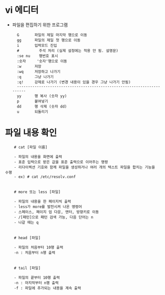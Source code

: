 # vi 에디터

- 파일을 편집하기 위한 프로그램

        G	    파일의 제일 마지막 행으로 이동
        gg	    파일의 제일 첫 행으로 이동
        i	    입력모드 진입
        #         주석 처리 (실제 설정에는 적용 안 됨. 설명문)
        :se nu    행번호 표시
        :숫자     '숫자'행으로 이동
        :w	    저장
        :wq	    저장하고 나가기
        :q	    그냥 나가기
        :q!	    강제로 나가기 (변경 내용이 있을 경우 그냥 나가기 안됨)
        -----------------------------------------------------------------------
        yy	    행 복사 (숫자 yy)
        p	    붙여넣기
        dd 	    행 삭제 (숫자 dd)
        u	    되돌리기

# 파일 내용 확인

        # cat [파일 이름]

        - 파일의 내용을 화면에 출력
        - 표준 입력으로 받은 값을 표준 출력으로 이어주는 명령
        - 리다이렉션 기호와 함께 파일을 생성하거나 여러 개의 텍스트 파일을 합치는 기능을 수행
        - ex) # cat /etc/resolv.conf

######

        # more 또는 less [파일]

        - 파일의 내용을 한 페이지씩 출력
        - less가 more를 발전시켜 나온 명령어
        - 스페이스, 페이지 업 다운, 엔터, 방향키로 이동
        - /[패턴]으로 패턴 검색 가능, 다음 단어는 n
        - 나갈 때는 q

######

        # head [파일]

        - 파일의 처음부터 10행 출력
        -n : 처음부터 n행 출력

######

        # tail [파일]

        - 파일의 끝부터 10행 출력
        -n : 마지막부터 n행 출력
        -f : 파일에 추가되는 내용을 계속 출력
